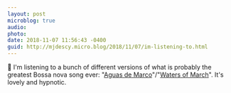 ```yaml
---
layout: post
microblog: true
audio: 
photo: 
date: 2018-11-07 11:56:43 -0400
guid: http://mjdescy.micro.blog/2018/11/07/im-listening-to.html
---
```

🎵 I'm listening to a bunch of different versions of what is probably the greatest Bossa nova song ever: "[Aguas de Marco](https://itunes.apple.com/us/album/%C3%A1guas-de-marco/263743484?i=263743529)"/"[Waters of March](https://itunes.apple.com/us/album/the-waters-of-march/152819588?i=152819611)". It's lovely and hypnotic.
